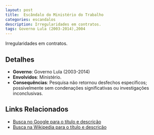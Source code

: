 ```yaml
---
layout: post
title:  Escândalo do Ministério do Trabalho
categories: escandalos
description: Irregularidades em contratos.
tags: Governo Lula (2003-2014),2004
---
```


Irregularidades em contratos.

## Detalhes
- **Governo**: Governo Lula (2003-2014)
- **Envolvidos**: Ministério.
- **Consequências**: Pesquisa não retornou desfechos específicos; possivelmente sem condenações significativas ou investigações inconclusivas.

## Links Relacionados
- [Busca no Google para o título e descrição](https://www.google.com/search?q=Esc%C3%A2ndalo%20do%20Minist%C3%A9rio%20do%20Trabalho%20Irregularidades%20em%20contratos.%20Governo%20Lula%20%282003-2014%29)
- [Busca na Wikipedia para o título e descrição](https://en.wikipedia.org/w/index.php?search=Esc%C3%A2ndalo%20do%20Minist%C3%A9rio%20do%20Trabalho%20Irregularidades%20em%20contratos.%20Governo%20Lula%20%282003-2014%29)
